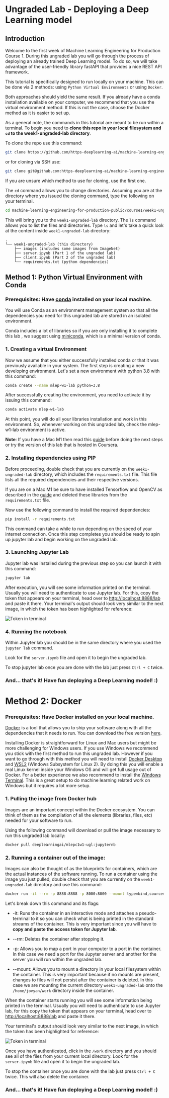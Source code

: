 # Ungraded Lab - Deploying a Deep Learning model
 
## Introduction
Welcome to the first week of Machine Learning Engineering for Production Course 1. During this ungraded lab you will go through the process of deploying an already trained Deep Learning model. To do so, we will take advantage of the user-friendly library fastAPI that provides a nice REST API framework.
 
This tutorial is specifically designed to run locally on your machine. This can be done via 2 methods:  using `Python Virtual Environments` or using `Docker`. 
 
Both approaches should yield the same result. If you already have a conda installation available on your computer, we recommend  that you use the virtual environment method. If this is not the case, choose the Docker method as it is easier to set up.
 
As a general note, the commands in this tutorial are meant to be run within a terminal. To begin you need to **clone this repo in your local filesystem and `cd` to the week1-ungraded-lab directory**.

To clone the repo use this command:
```bash
git clone https://github.com/https-deeplearning-ai/machine-learning-engineering-for-production-public.git
```

or for cloning via SSH use:
```bash
git clone git@github.com:https-deeplearning-ai/machine-learning-engineering-for-production-public.git
```

If you are unsure which method to use for cloning, use the first one.

The `cd` command allows you to change directories. Assuming you are at the directory where you issued the cloning command, type the following on your terminal.
```bash
cd machine-learning-engineering-for-production-public/course1/week1-ungraded-lab
```
This will bring you to the `week1-ungraded-lab` directory. The `ls` command allows you to list the files and directories.
Type `ls` and let's take a quick look at the content inside `week1-ungraded-lab` directory:
 
```
.
└── week1-ungraded-lab (this directory)
    ├── images (includes some images from ImageNet)
    ├── server.ipynb (Part 1 of the ungraded lab)
    ├── client.ipynb (Part 2 of the ungraded lab)
    └── requirements.txt (python dependencies)
```
 
 
## Method 1: Python Virtual Environment with Conda
 
### Prerequisites: Have [conda](https://docs.conda.io/en/latest/) installed on your local machine.
 
You will use Conda as an environment management system so that all the dependencies you need for this ungraded lab are stored in an isolated environment.
 
Conda includes a lot of libraries so if you are only installing it to complete this lab , we suggest using [miniconda](https://docs.conda.io/en/latest/miniconda.html), which is a minimal version of conda.
 
### 1. Creating a virtual Environment
 
Now we assume that you either successfully installed conda or that it was previously available in your system. The first step is  creating a new developing environment. Let's set a new environment with python 3.8 with this command:
 
```bash
conda create --name mlep-w1-lab python=3.8
```
 
After successfully creating the environment, you need to activate it by issuing this command:
 
```bash
conda activate mlep-w1-lab
```
 
At this point, you will do all your libraries installation and work in this environment. So, whenever working on this ungraded lab, check the mlep-w1-lab environment is active.

**Note**: If you have a Mac M1 then read this [guide](./mac_m1.md) before doing the next steps or try the version of this lab that is hosted in Coursera.
 
### 2. Installing dependencies using PIP 
 
Before proceeding, double check that you are currently on the `week1-ungraded-lab` directory, which includes the `requirements.txt` file. This file lists all the required dependencies and their respective versions. 

If you are on a Mac M1 be sure to have installed Tensorflow and OpenCV as described in the [guide](./mac_m1.md) and deleted these libraries from the `requirements.txt` file.

Now use the following command to install the required dependencies:
 
```bash
pip install -r requirements.txt
```
 
This command can take a while to run depending on the speed of your internet connection. Once this step completes you should be ready to spin up jupyter lab and begin working on the ungraded lab.
 
### 3. Launching Jupyter Lab
 
Jupyter lab was installed during the previous step so you can launch it with this command:
```bash
jupyter lab
```
After execution, you will see some information printed on the terminal. Usually you will need to authenticate to use Jupyter lab. For this, copy the token that appears on your terminal, head over to [http://localhost:8888/lab](http://localhost:8888/lab) and paste it there. Your terminal's output should look very similar to the next image, in which the token has been highlighted for reference:


![Token in terminal](./assets/token.png)


### 4. Running the notebook
 
Within Jupyter lab you should be in the same directory where you used the `jupyter lab` command.
 
Look for the `server.ipynb` file and open it to begin the ungraded lab.

To stop jupyter lab once you are done with the lab just press `Ctrl + C` twice.
 
### And... that's it! Have fun deploying a Deep Learning model! :)

 
# 
#
# Method 2: Docker
 
### Prerequisites: Have Docker installed on your local machine.
 
[Docker](https://www.docker.com/) is a tool that allows you to ship your software along with all the dependencies that it needs to run. You can download the free version [here](https://www.docker.com/products/docker-desktop). 

Installing Docker is straightforward for Linux and Mac users but might be more challenging for Windows users. If you use Windows we recommend you stick with the first method to run this ungraded lab. However if you want to go through with this method you will need to install [Docker Desktop](https://docs.docker.com/docker-for-windows/install/) and [WSL2](https://docs.microsoft.com/en-us/windows/wsl/install-win10) (Windows Subsystem for Linux 2). By doing this you will enable a real Linux kernel inside your Windows OS and will get full usage out of Docker. For a better experience we also recommend to install the [Windows Terminal](https://www.microsoft.com/en-us/p/windows-terminal/9n0dx20hk701). This is a great setup to do machine learning related work on Windows but it requires a lot more setup.
 
### 1. Pulling the image from Docker hub

Images are an important concept within the Docker ecosystem. You can think of them as the compilation of all the elements (libraries, files, etc) needed for your software to run. 

Using the following command will download or pull the image necessary to run this ungraded lab locally:
```bash
docker pull deeplearningai/mlepc1w1-ugl:jupyternb
```

 
### 2. Running a container out of the image:

Images can also be thought of as the blueprints for containers, which are the actual instances of the software running. To run a container using the image you just pulled, double check that you are currently on the `week1-ungraded-lab` directory and use this command:
```bash
docker run -it --rm -p 8888:8888 -p 8000:8000 --mount type=bind,source="$(pwd)",target=/home/jovyan/work deeplearningai/mlepc1w1-ugl:jupyternb
```
 
Let's break down this command and its flags:
 
- -it: Runs the container in an interactive mode and attaches a pseudo-terminal to it so you can check what is being printed in the standard streams of the container. This is very important since you will have to **copy and paste the access token for Jupyter lab**.

- --rm: Deletes the container after stopping it.
- -p: Allows you to map a port in your computer to a port in the container. In this case we need a port for the Jupyter server and another for the server you will run within the ungraded lab.
- --mount: Allows you to mount a directory in your local filesystem within the container. This is very important because if no mounts are present, changes to files will not persist after the container is deleted. In this case we are mounting the current directory `week1-ungraded-lab` onto the `/home/jovyan/work` directory inside the container.
 
When the container starts running you will see some information being printed in the terminal. Usually you will need to authenticate to use Jupyter lab, for this copy the token that appears on your terminal, head over to [http://localhost:8888/lab](http://localhost:8888/lab) and paste it there.

Your terminal's output should look very similar to the next image, in which the token has been highlighted for reference:


![Token in terminal](./assets/token.png)
 
Once you have authenticated, click in the `/work` directory and you should see all of the files from your current local directory. Look for the `server.ipynb` file and open it to begin the ungraded lab.

To stop the container once you are done with the lab just press `Ctrl + C` twice. This will also delete the container.
 
### And... that's it! Have fun deploying a Deep Learning model! :)
